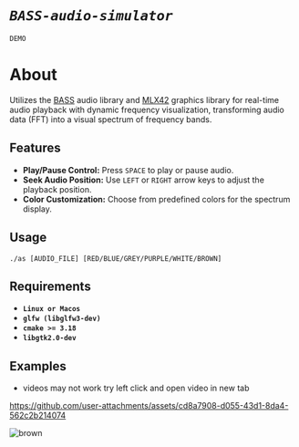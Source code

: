 # *`BASS-audio-simulator`*
`DEMO`

# About

Utilizes the <a href="https://www.un4seen.com/">BASS</a> audio library and <a href="https://github.com/codam-coding-college/MLX42">MLX42</a> graphics library for real-time audio playback with dynamic frequency visualization, transforming audio data (FFT) into a visual spectrum of frequency bands.

## Features
- **Play/Pause Control:** Press `SPACE` to play or pause audio.
- **Seek Audio Position:** Use `LEFT` or `RIGHT` arrow keys to adjust the playback position.
- **Color Customization:** Choose from predefined colors for the spectrum display.

## Usage

`./as [AUDIO_FILE] [RED/BLUE/GREY/PURPLE/WHITE/BROWN]`

## Requirements
- **`Linux or Macos`**
- **`glfw (libglfw3-dev)`**
- **`cmake >= 3.18`**
- **`libgtk2.0-dev`**

## Examples
- videos may not work try left click and open video in new tab

https://github.com/user-attachments/assets/cd8a7908-d055-43d1-8da4-562c2b214074

![brown](https://github.com/user-attachments/assets/33f19347-3cbf-41c8-b3ba-5238146b1cdb)
